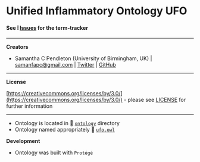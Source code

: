 # Unified Inflammatory Ontology **UFO**

#### See :grey_exclamation: [Issues](https://github.com/sap218/ufo/issues)  for the term-tracker

---

**Creators**

* Samantha C Pendleton (University of Birmingham, UK) | [samanfapc@gmail.com](mailto:samanfapc@gmail.com) | [Twitter](https://twitter.com/sap218) | [GitHub](https://github.com/sap218)

---

**License**

[https://creativecommons.org/licenses/by/3.0/](https://creativecommons.org/licenses/by/3.0/) - please see [LICENSE](https://github.com/sap218/ufo/blob/master/LICENSE) for further information

---

* Ontology is located in :file_folder: [`ontology`](https://github.com/sap218/ufo/tree/master/ontology) directory
* Ontology named appropriately :page_facing_up: [`ufo.owl`](https://github.com/sap218/ufo/blob/master/ontology/ufo.owl) 

**Development**

* Ontology was built with `Protégé`
